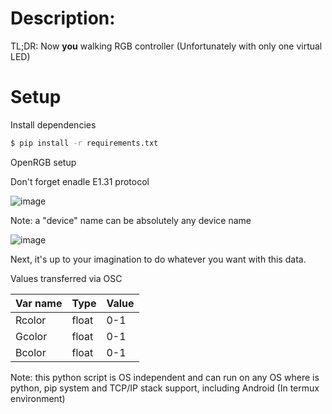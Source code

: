 # Description:

TL;DR: Now **you** walking RGB controller (Unfortunately with only one virtual LED)

# Setup 

Install dependencies

```bash
$ pip install -r requirements.txt
```
OpenRGB setup

Don't forget enadle E1.31 protocol

![image](https://github.com/Sergey004/E1.31-to-OSC/assets/11889498/78d5cdbc-f4ae-4eea-a753-3697ff50e5bf)


Note: a "device" name can be absolutely any device name 

![image](https://github.com/Sergey004/E1.31-to-OSC/assets/11889498/22c15b11-c8d5-4521-ac1f-8706993e5195)


Next, it's up to your imagination to do whatever you want with this data.

Values transferred via OSC

|Var name|Type|Value|
|---|---|---|
|Rcolor|float|0-1|
|Gcolor|float|0-1|
|Bcolor|float|0-1|

Note: this python script is OS independent and can run on any OS where is python, pip system and TCP/IP stack support, including Android (In termux environment)
